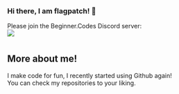 ### Hi there, I am flagpatch! 👋
Please join the Beginner.Codes Discord server:
<br>
<a href="https://discord.gg/FGH5tDynnh" alt="Beginner.Codes"><img src="https://img.shields.io/badge/-Discord-5865F2?style=for-the-badge&logoColor=white&logo=discord&labelColor=4855E2"/></a>
#
## More about me!
I make code for fun, I recently started using Github again!
<br>
You can check my repositories to your liking.
